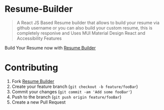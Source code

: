 # Resume-Builder

> A React JS Based Resume builder that allows to build your resume via github username or you can also build your custom resume, this is completely responive and Uses MUI Material Design React and Accessibility Features

Build Your Resume now with [Resume Builder](https://github-custom-resume.netlify.app/)

# Contributing

1. Fork [Resume Builder](https://github.com/tauseefansari/Resume-Builder)
2. Create your feature branch (`git checkout -b feature/fooBar`)
3. Commit your changes (`git commit -am 'Add some fooBar'`)
4. Push to the branch (`git push origin feature/fooBar`)
5. Create a new Pull Request
